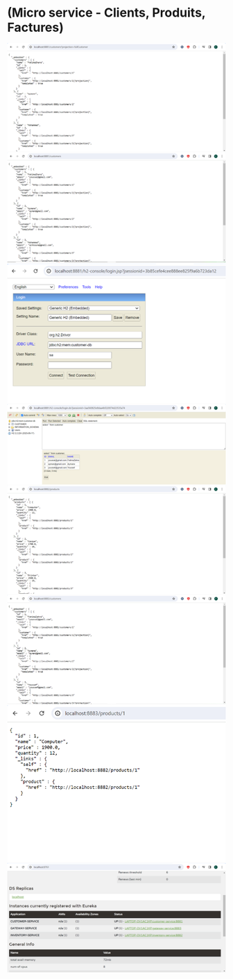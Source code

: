 <h1>(Micro service - Clients, Produits, Factures)</h1>
<img src="./captures/new1.png">
<img src="./captures/new2.png">
<img src="./captures/new3.png">
<img src="./captures/new4.png">
<img src="./captures/new5.png">
<img src="./captures/new6.png">
<img src="./captures/new7.png">
<img src="./captures/new8.png">
